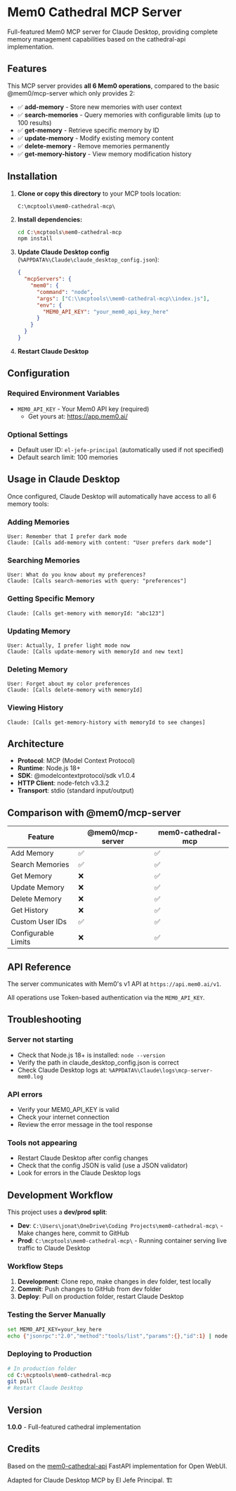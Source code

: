 # Mem0 Cathedral MCP Server

Full-featured Mem0 MCP server for Claude Desktop, providing complete memory management capabilities based on the cathedral-api implementation.

## Features

This MCP server provides **all 6 Mem0 operations**, compared to the basic @mem0/mcp-server which only provides 2:

- ✅ **add-memory** - Store new memories with user context
- ✅ **search-memories** - Query memories with configurable limits (up to 100 results)
- ✅ **get-memory** - Retrieve specific memory by ID
- ✅ **update-memory** - Modify existing memory content
- ✅ **delete-memory** - Remove memories permanently
- ✅ **get-memory-history** - View memory modification history

## Installation

1. **Clone or copy this directory** to your MCP tools location:
   ```
   C:\mcptools\mem0-cathedral-mcp\
   ```

2. **Install dependencies:**
   ```bash
   cd C:\mcptools\mem0-cathedral-mcp
   npm install
   ```

3. **Update Claude Desktop config** (`%APPDATA%\Claude\claude_desktop_config.json`):
   ```json
   {
     "mcpServers": {
       "mem0": {
         "command": "node",
         "args": ["C:\\mcptools\\mem0-cathedral-mcp\\index.js"],
         "env": {
           "MEM0_API_KEY": "your_mem0_api_key_here"
         }
       }
     }
   }
   ```

4. **Restart Claude Desktop**

## Configuration

### Required Environment Variables

- `MEM0_API_KEY` - Your Mem0 API key (required)
  - Get yours at: https://app.mem0.ai/

### Optional Settings

- Default user ID: `el-jefe-principal` (automatically used if not specified)
- Default search limit: 100 memories

## Usage in Claude Desktop

Once configured, Claude Desktop will automatically have access to all 6 memory tools:

### Adding Memories
```
User: Remember that I prefer dark mode
Claude: [Calls add-memory with content: "User prefers dark mode"]
```

### Searching Memories
```
User: What do you know about my preferences?
Claude: [Calls search-memories with query: "preferences"]
```

### Getting Specific Memory
```
Claude: [Calls get-memory with memoryId: "abc123"]
```

### Updating Memory
```
User: Actually, I prefer light mode now
Claude: [Calls update-memory with memoryId and new text]
```

### Deleting Memory
```
User: Forget about my color preferences
Claude: [Calls delete-memory with memoryId]
```

### Viewing History
```
Claude: [Calls get-memory-history with memoryId to see changes]
```

## Architecture

- **Protocol**: MCP (Model Context Protocol)
- **Runtime**: Node.js 18+
- **SDK**: @modelcontextprotocol/sdk v1.0.4
- **HTTP Client**: node-fetch v3.3.2
- **Transport**: stdio (standard input/output)

## Comparison with @mem0/mcp-server

| Feature | @mem0/mcp-server | mem0-cathedral-mcp |
|---------|-----------------|-------------------|
| Add Memory | ✅ | ✅ |
| Search Memories | ✅ | ✅ |
| Get Memory | ❌ | ✅ |
| Update Memory | ❌ | ✅ |
| Delete Memory | ❌ | ✅ |
| Get History | ❌ | ✅ |
| Custom User IDs | ✅ | ✅ |
| Configurable Limits | ❌ | ✅ |

## API Reference

The server communicates with Mem0's v1 API at `https://api.mem0.ai/v1`.

All operations use Token-based authentication via the `MEM0_API_KEY`.

## Troubleshooting

### Server not starting
- Check that Node.js 18+ is installed: `node --version`
- Verify the path in claude_desktop_config.json is correct
- Check Claude Desktop logs at: `%APPDATA%\Claude\logs\mcp-server-mem0.log`

### API errors
- Verify your MEM0_API_KEY is valid
- Check your internet connection
- Review the error message in the tool response

### Tools not appearing
- Restart Claude Desktop after config changes
- Check that the config JSON is valid (use a JSON validator)
- Look for errors in the Claude Desktop logs

## Development Workflow

This project uses a **dev/prod split**:

- **Dev**: `C:\Users\jonat\OneDrive\Coding Projects\mem0-cathedral-mcp\` - Make changes here, commit to GitHub
- **Prod**: `C:\mcptools\mem0-cathedral-mcp\` - Running container serving live traffic to Claude Desktop

### Workflow Steps

1. **Development**: Clone repo, make changes in dev folder, test locally
2. **Commit**: Push changes to GitHub from dev folder
3. **Deploy**: Pull on production folder, restart Claude Desktop

### Testing the Server Manually

```bash
set MEM0_API_KEY=your_key_here
echo {"jsonrpc":"2.0","method":"tools/list","params":{},"id":1} | node index.js
```

### Deploying to Production

```bash
# In production folder
cd C:\mcptools\mem0-cathedral-mcp
git pull
# Restart Claude Desktop
```

## Version

**1.0.0** - Full-featured cathedral implementation

## Credits

Based on the [mem0-cathedral-api](https://github.com/1818TusculumSt/mem0-cathedral-api) FastAPI implementation for Open WebUI.

Adapted for Claude Desktop MCP by El Jefe Principal. 🏗️
